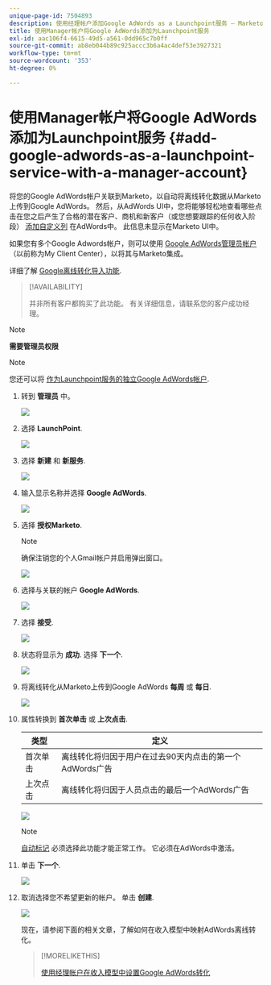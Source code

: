 ```yaml
---
unique-page-id: 7504893
description: 使用经理帐户添加Google AdWords as a Launchpoint服务 — Marketo文档 — 产品文档
title: 使用Manager帐户将Google AdWords添加为Launchpoint服务
exl-id: aac106f4-6615-49d5-a561-0dd965c7b0ff
source-git-commit: ab8eb044b89c925accc3b6a4ac4def53e3927321
workflow-type: tm+mt
source-wordcount: '353'
ht-degree: 0%

---
```


# 使用Manager帐户将Google AdWords添加为Launchpoint服务 {#add-google-adwords-as-a-launchpoint-service-with-a-manager-account}

将您的Google AdWords帐户关联到Marketo，以自动将离线转化数据从Marketo上传到Google AdWords。 然后，从AdWords UI中，您将能够轻松地查看哪些点击在您之后产生了合格的潜在客户、商机和新客户（或您想要跟踪的任何收入阶段）  [添加自定义列](https://support.google.com/adwords/answer/3073556) 在AdWords中。 此信息未显示在Marketo UI中。

如果您有多个Google Adwords帐户，则可以使用 [Google AdWords管理员帐户](https://www.google.com/adwords/manager-accounts/) （以前称为My Client Center），以将其与Marketo集成。

详细了解 [Google离线转化导入功能](https://support.google.com/adwords/answer/2998031?hl=en).

>[!AVAILABILITY]
>
>并非所有客户都购买了此功能。 有关详细信息，请联系您的客户成功经理。

>[!NOTE]
>
>**需要管理员权限**

>[!NOTE]
>
>您还可以将 [作为Launchpoint服务的独立Google AdWords帐户](/help/marketo/product-docs/administration/additional-integrations/add-google-adwords-as-a-launchpoint-service.md).

1. 转到 **管理员** 中。

   ![](assets/login-admin-1.png)

1. 选择 **LaunchPoint**.

   ![](assets/image2014-12-5-14-3a35-3a27.png)

1. 选择 **新建** 和 **新服务**.

   ![](assets/image2015-2-23-14-3a54-3a50.png)

1. 输入显示名称并选择 **Google AdWords**.

   ![](assets/new-service-google-1.png)

1. 选择 **授权Marketo**.

   >[!NOTE]
   >
   >确保注销您的个人Gmail帐户并启用弹出窗口。

   ![](assets/image2015-2-26-20-3a54-3a1.png)

1. 选择与关联的帐户 **Google AdWords**.

   ![](assets/image2015-2-23-15-3a31-3a16.png)

1. 选择 **接受**.

   ![](assets/image2015-2-23-16-3a32-3a45.png)

1. 状态将显示为 **成功**. 选择 **下一个**.

   ![](assets/image2015-2-26-20-3a55-3a21.png)

1. 将离线转化从Marketo上传到Google AdWords **每周** 或 **每日**.

   ![](assets/image2015-3-27-14-3a7-3a45.png)

1. 属性转换到 **首次单击** 或 **上次点击**.

   | 类型 | 定义 |
   |---|---|
   | 首次单击 | 离线转化将归因于用户在过去90天内点击的第一个AdWords广告 |
   | 上次点击 | 离线转化将归因于人员点击的最后一个AdWords广告 |

   ![](assets/image2015-3-27-14-3a10-3a46.png)

   >[!NOTE]
   >
   >[自动标记](https://support.google.com/adwords/answer/1752125?hl=en) 必须选择此功能才能正常工作。 它必须在AdWords中激活。

1. 单击 **下一个**.

   ![](assets/image2015-3-27-14-3a11-3a31.png)

1. 取消选择您不希望更新的帐户。 单击 **创建**.

   ![](assets/image2015-3-27-14-3a12-3a51.png)

   现在，请参阅下面的相关文章，了解如何在收入模型中映射AdWords离线转化。

   >[!MORELIKETHIS]
   >
   >[使用经理帐户在收入模型中设置Google AdWords转化](/help/marketo/product-docs/reporting/revenue-cycle-analytics/revenue-cycle-models/set-google-adwords-conversions-in-the-revenue-model-with-a-manager-account.md)
